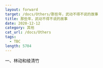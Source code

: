 ```yaml
---
layout: forward
target: /docs/Others/那些年，武动不得不说的故事
title: 那些年，武动不得不说的故事
date: 2020-12-12
category: 其他
cat_url: /docs/Others
tags: 
  - TBC
length: 5704
---
```


一、林动和绫清竹
